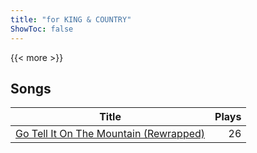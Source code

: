 ```yaml
---
title: "for KING & COUNTRY"
ShowToc: false
---
```


{{< more >}}

## Songs
Title | Plays 
----- | -----: 
[Go Tell It On The Mountain (Rewrapped)](/songs/go-tell-it-on-the-mountain-rewrapped) | 26

